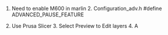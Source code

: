 

1. Need to enable M600 in marlin
	2. Configuration_adv.h
	    #define ADVANCED_PAUSE_FEATURE

2. Use Prusa Slicer
	3. Select Preview to Edit layers
		4. A
<!--stackedit_data:
eyJoaXN0b3J5IjpbMTIxNjU2MDQ0NywtMzU5NDg3ODkyXX0=
-->